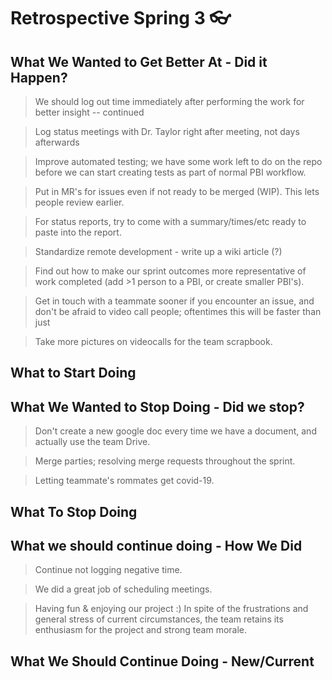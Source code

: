 # Retrospective Spring 3 :eyeglasses: 

## What We Wanted to Get Better At - Did it Happen?
> We should log out time immediately after performing the work for better insight -- continued

> Log status meetings with Dr. Taylor right after meeting, not days afterwards

> Improve automated testing; we have some work left to do on the repo before we can start creating tests as part of normal PBI workflow.

> Put in MR's for issues even if not ready to be merged (WIP). This lets people review earlier.

> For status reports, try to come with a summary/times/etc ready to paste into the report.

> Standardize remote development - write up a wiki article (?)

> Find out how to make our sprint outcomes more representative of work completed (add >1 person to a PBI, or create smaller PBI's).

> Get in touch with a teammate sooner if you encounter an issue, and don't be afraid to video call people; oftentimes this will be faster than just 

> Take more pictures on videocalls for the team scrapbook.

## What to Start Doing

## What We Wanted to Stop Doing - Did we stop?
> Don't create a new google doc every time we have a document, and actually use the team Drive.

> Merge parties; resolving merge requests throughout the sprint.

> Letting teammate's rommates get covid-19.

## What To Stop Doing

## What we should continue doing - How We Did
> Continue not logging negative time.

> We did a great job of scheduling meetings.

> Having fun & enjoying our project :) In spite of the frustrations and general stress of current circumstances, the team retains its enthusiasm for the project and strong team morale.

## What We Should Continue Doing - New/Current
